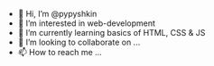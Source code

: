 - 👋 Hi, I’m @pypyshkin
- 👀 I’m interested in web-development
- 🌱 I’m currently learning basics of HTML, CSS & JS
- 💞️ I’m looking to collaborate on ...
- 📫 How to reach me ...

<!---
pypyshkin/pypyshkin is a ✨ special ✨ repository because its `README.md` (this file) appears on your GitHub profile.
You can click the Preview link to take a look at your changes.
--->
